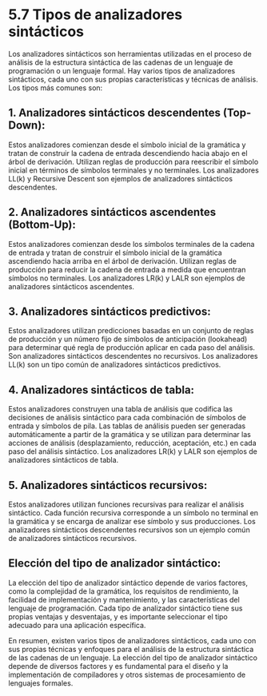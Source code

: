 # 5.7 Tipos de analizadores sintácticos

Los analizadores sintácticos son herramientas utilizadas en el proceso de análisis de la estructura sintáctica de las cadenas de un lenguaje de programación o un lenguaje formal. Hay varios tipos de analizadores sintácticos, cada uno con sus propias características y técnicas de análisis. Los tipos más comunes son:

## 1. Analizadores sintácticos descendentes (Top-Down):

Estos analizadores comienzan desde el símbolo inicial de la gramática y tratan de construir la cadena de entrada descendiendo hacia abajo en el árbol de derivación. Utilizan reglas de producción para reescribir el símbolo inicial en términos de símbolos terminales y no terminales. Los analizadores LL(k) y Recursive Descent son ejemplos de analizadores sintácticos descendentes.

## 2. Analizadores sintácticos ascendentes (Bottom-Up):

Estos analizadores comienzan desde los símbolos terminales de la cadena de entrada y tratan de construir el símbolo inicial de la gramática ascendiendo hacia arriba en el árbol de derivación. Utilizan reglas de producción para reducir la cadena de entrada a medida que encuentran símbolos no terminales. Los analizadores LR(k) y LALR son ejemplos de analizadores sintácticos ascendentes.

## 3. Analizadores sintácticos predictivos:

Estos analizadores utilizan predicciones basadas en un conjunto de reglas de producción y un número fijo de símbolos de anticipación (lookahead) para determinar qué regla de producción aplicar en cada paso del análisis. Son analizadores sintácticos descendentes no recursivos. Los analizadores LL(k) son un tipo común de analizadores sintácticos predictivos.

## 4. Analizadores sintácticos de tabla:

Estos analizadores construyen una tabla de análisis que codifica las decisiones de análisis sintáctico para cada combinación de símbolos de entrada y símbolos de pila. Las tablas de análisis pueden ser generadas automáticamente a partir de la gramática y se utilizan para determinar las acciones de análisis (desplazamiento, reducción, aceptación, etc.) en cada paso del análisis sintáctico. Los analizadores LR(k) y LALR son ejemplos de analizadores sintácticos de tabla.

## 5. Analizadores sintácticos recursivos:

Estos analizadores utilizan funciones recursivas para realizar el análisis sintáctico. Cada función recursiva corresponde a un símbolo no terminal en la gramática y se encarga de analizar ese símbolo y sus producciones. Los analizadores sintácticos descendentes recursivos son un ejemplo común de analizadores sintácticos recursivos.

## Elección del tipo de analizador sintáctico:

La elección del tipo de analizador sintáctico depende de varios factores, como la complejidad de la gramática, los requisitos de rendimiento, la facilidad de implementación y mantenimiento, y las características del lenguaje de programación. Cada tipo de analizador sintáctico tiene sus propias ventajas y desventajas, y es importante seleccionar el tipo adecuado para una aplicación específica.

En resumen, existen varios tipos de analizadores sintácticos, cada uno con sus propias técnicas y enfoques para el análisis de la estructura sintáctica de las cadenas de un lenguaje. La elección del tipo de analizador sintáctico depende de diversos factores y es fundamental para el diseño y la implementación de compiladores y otros sistemas de procesamiento de lenguajes formales.
